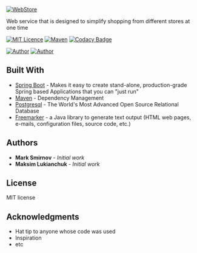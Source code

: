 [![WebStore](http://www.imageup.ru/img158/3216191/web-store4x.png)](htpps://mark-and-max.store)

Web service that is designed to simplify shopping from different stores at one time

[![MIT Licence](https://img.shields.io/badge/license-MIT-blue.svg)](https://github.com/MaximLukianchuk/WebStore/blob/master/LICENSE)
[![Maven](https://img.shields.io/badge/maven-v4.0.0-blue.svg)](https://maven.apache.org/)
[![Codacy Badge](https://api.codacy.com/project/badge/Grade/f7475736b9d74699b7e1239a4bf13791)](https://www.codacy.com/app/MaximLukianchuk/WebStore?utm_source=github.com&amp;utm_medium=referral&amp;utm_content=MaximLukianchuk/WebStore&amp;utm_campaign=Badge_Grade)

[![Author](https://img.shields.io/badge/author-MarkSmirnov13-lightgrey.svg)](https://github.com/MarkSmirnov13)
[![Author](https://img.shields.io/badge/author-MaximLukianchuk-lightgrey.svg)](https://github.com/MaximLukianchuk)

## Built With
*   [Spring Boot](https://spring.io/projects/spring-boot) - Makes it easy to create stand-alone, production-grade Spring based Applications that you can "just run"
*   [Maven](https://maven.apache.org/) - Dependency Management
*   [Postgresql](https://www.postgresql.org/) - The World's Most Advanced Open Source Relational Database
*   [Freemarker](https://freemarker.apache.org/) - a Java library to generate text output (HTML web pages, e-mails, configuration files, source code, etc.)

## Authors
* **Mark Smirnov** - *Initial work*
* **Maksim Lukianchuk** - *Initial work*


## License
MIT license

## Acknowledgments
*   Hat tip to anyone whose code was used
*   Inspiration
*   etc
